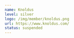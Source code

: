 ```yaml
---
name: Knoldus
level: silver
logo: /img/member/knoldus.png
url: https://www.knoldus.com/
status: suspended
---
```

